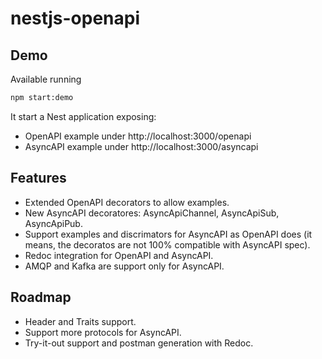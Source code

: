 # nestjs-openapi

## Demo

Available running

```bash
npm start:demo
```

It start a Nest application exposing:
- OpenAPI example under http://localhost:3000/openapi
- AsyncAPI example under http://localhost:3000/asyncapi

## Features
- Extended OpenAPI decorators to allow examples.
- New AsyncAPI decoratores: AsyncApiChannel, AsyncApiSub, AsyncApiPub.
- Support examples and discrimators for AsyncAPI as OpenAPI does (it means, the decoratos are not 100% compatible with AsyncAPI spec).
- Redoc integration for OpenAPI and AsyncAPI.
- AMQP and Kafka are support only for AsyncAPI.

## Roadmap
- Header and Traits support.
- Support more protocols for AsyncAPI.
- Try-it-out support and postman generation with Redoc.
